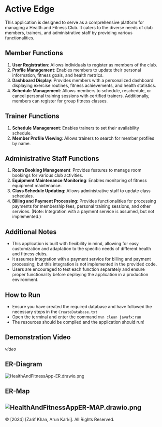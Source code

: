 # Active Edge

This application is designed to serve as a comprehensive platform for managing a Health and Fitness Club. It caters to the diverse needs of club members, trainers, and administrative staff by providing various functionalities.

## Member Functions

1. **User Registration**: Allows individuals to register as members of the club.
2. **Profile Management**: Enables members to update their personal information, fitness goals, and health metrics.
3. **Dashboard Display**: Provides members with a personalized dashboard displaying exercise routines, fitness achievements, and health statistics.
4. **Schedule Management**: Allows members to schedule, reschedule, or cancel personal training sessions with certified trainers. Additionally, members can register for group fitness classes.

## Trainer Functions

1. **Schedule Management**: Enables trainers to set their availability schedule.
2. **Member Profile Viewing**: Allows trainers to search for member profiles by name.

## Administrative Staff Functions

1. **Room Booking Management**: Provides features to manage room bookings for various club activities.
2. **Equipment Maintenance Monitoring**: Enables monitoring of fitness equipment maintenance.
3. **Class Schedule Updating**: Allows administrative staff to update class schedules.
4. **Billing and Payment Processing**: Provides functionalities for processing payments for membership fees, personal training sessions, and other services. (Note: Integration with a payment service is assumed, but not implemented.)

## Additional Notes

- This application is built with flexibility in mind, allowing for easy customization and adaptation to the specific needs of different health and fitness clubs.
- It assumes integration with a payment service for billing and payment processing, but this integration is not implemented in the provided code.
- Users are encouraged to test each function separately and ensure proper functionality before deploying the application in a production environment.

## How to Run
- Ensure you have created the required database and have followed the necessary steps in the ```CreateDatabase.txt```
- Open the terminal and enter the command `mvn clean javafx:run`
- The resources should be compiled and the application should run!

## Demonstration Video
_video_

## ER-Diagram

![HealthAndFitnessApp-ER.drawio.png](..%2F..%2F..%2F..%2F..%2Fdocs%2FHealthAndFitnessApp-ER.drawio.png)

## ER-Map

![HealthAndFitnessAppER-MAP.drawio.png](..%2F..%2F..%2F..%2F..%2Fdocs%2FHealthAndFitnessAppER-MAP.drawio.png)
---------------------------------------------------------------------
© [2024] [Zarif Khan, Arun Karki]. All Rights Reserved.
